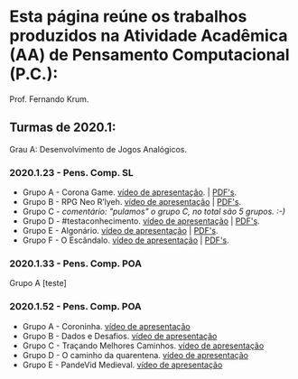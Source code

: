 # Esta página reúne os trabalhos produzidos na Atividade Acadêmica (AA) de Pensamento Computacional (P.C.):
Prof. Fernando Krum.


## Turmas de 2020.1:
Grau A: Desenvolvimento de Jogos Analógicos.

### 2020.1.23 - Pens. Comp. SL
* Grupo A - Corona Game. [vídeo de apresentação](https://youtu.be/wLLTBRqdm8Q). | [PDF's](https://github.com/ferkrum/pensComp/tree/master/2020.1.23/Grau%20A/Grupo%20A).
* Grupo B - RPG Neo R’lyeh. [vídeo de apresentação](https://youtu.be/CT1TaBh47y4) | [PDF's](https://github.com/ferkrum/pensComp/tree/master/2020.1.23/Grau%20A/Grupo%20B).
* Grupo C - _comentário: "pulamos" o grupo C, no total são 5 grupos. :-)_
* Grupo D - #testaconhecimento. [vídeo de apresentação](https://youtu.be/22J26KAQVK4) | [PDF's](https://github.com/ferkrum/pensComp/tree/master/2020.1.23/Grau%20A/Grupo%20D).
* Grupo E - Algonário. [vídeo de apresentação](https://www.youtube.com/watch?v=e4DKGwkhPAg&feature=youtu.be) | [PDF's](https://github.com/ferkrum/pensComp/tree/master/2020.1.23/Grau%20A/Grupo%20E).
* Grupo F - O Escândalo. [vídeo de apresentação](https://youtu.be/W_hrYjmY8bM) | [PDF's](https://github.com/ferkrum/pensComp/tree/master/2020.1.23/Grau%20A/Grupo%20F).


### 2020.1.33 - Pens. Comp. POA
Grupo A [teste]




### 2020.1.52 - Pens. Comp. POA
* Grupo A - Coroninha. [vídeo de apresentação](https://youtu.be/--hYkFFmVP4) 
* Grupo B - Dados e Desafios. [vídeo de apresentação](https://youtu.be/tHRIFUkQWC4) 
* Grupo C - Traçando Melhores Caminhos. [vídeo de apresentação](https://youtu.be/p7z_RmIIOxs) 
* Grupo D - O caminho da quarentena. [vídeo de apresentação](https://youtu.be/DVMGkXpK5aI) 
* Grupo E - PandeVid Medieval. [vídeo de apresentação](https://youtu.be/dzjTIBk_UWg) 
